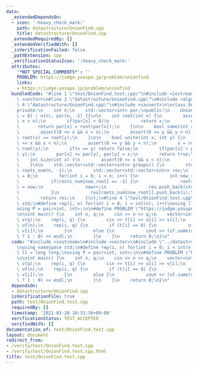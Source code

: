 ```yaml
---
data:
  _extendedDependsOn:
  - icon: ':heavy_check_mark:'
    path: datastructure/UnionFind.cpp
    title: datastructure/UnionFind.cpp
  _extendedRequiredBy: []
  _extendedVerifiedWith: []
  _isVerificationFailed: false
  _pathExtension: cpp
  _verificationStatusIcon: ':heavy_check_mark:'
  attributes:
    '*NOT_SPECIAL_COMMENTS*': ''
    PROBLEM: https://judge.yosupo.jp/problem/unionfind
    links:
    - https://judge.yosupo.jp/problem/unionfind
  bundledCode: "#line 1 \"test/OnionFind.test.cpp\"\n#include <iostream>\n#include\
    \ <vector>\n#line 2 \"datastructure/UnionFind.cpp\"\n#include <algorithm>\n#line\
    \ 4 \"datastructure/UnionFind.cpp\"\n#include <cassert>\n\nclass UnionFind {\n\
    private:\n    int n;\n    std::vector<int> par;\npublic:\n    UnionFind(int n\
    \ = 0) : n(n), par(n, -1) {}\n\n    int root(int x) {\n        assert(0 <= x &&\
    \ x < n);\n        if(par[x] < 0)\n            return x;\n        else\n     \
    \       return par[x] = root(par[x]);\n    }\n\n    bool same(int x, int y) {\n\
    \        assert(0 <= x && x < n);\n        assert(0 <= y && y < n);\n        return\
    \ root(x) == root(y);\n    }\n\n    bool unite(int x, int y) {\n        assert(0\
    \ <= x && x < n);\n        assert(0 <= y && y < n);\n        x = root(x), y =\
    \ root(y);\n        if(x == y) return false;\n        if(par[x] > par[y]) std::swap(x,\
    \ y);\n        par[x] += par[y], par[y] = x;\n        return true;\n    }\n\n\
    \    int size(int x) {\n        assert(0 <= x && x < n);\n        return -par[root(x)];\n\
    \    }\n\n    std::vector<std::vector<int>> groups() {\n        std::vector<int>\
    \ roots_num(n, -1);\n        std::vector<std::vector<int>> res;\n        int now\
    \ = 0;\n        for(int i = 0; i < n; i++) {\n            int now_root = root(i);\n\
    \            if(roots_num[now_root] == -1) {\n                roots_num[now_root]\
    \ = now;\n                now++;\n                res.push_back(std::vector<int>());\n\
    \            }\n            res[roots_num[now_root]].push_back(i);\n        }\n\
    \        return res;\n    }\n};\n#line 4 \"test/OnionFind.test.cpp\"\nusing namespace\
    \ std;\n#define rep(i, n) for(int i = 0; i < int(n); i++)\nusing ll = long long;\n\
    using P = pair<int, int>;\n\n#define PROBLEM \"https://judge.yosupo.jp/problem/unionfind\"\
    \n\nint main() {\n    int n, q;\n    cin >> n >> q;\n    vector<int> t(q), u(q),\
    \ v(q);\n    rep(i, q) {\n        cin >> t[i] >> u[i] >> v[i];\n    }\n    UnionFind\
    \ uf(n);\n    rep(i, q) {\n        if (t[i] == 0) {\n            uf.unite(u[i],\
    \ v[i]);\n        }\n        else {\n            cout << (uf.same(u[i], v[i])\
    \ ? 1 : 0) << endl;\n        }\n    }\n    return 0;\n}\n"
  code: "#include <iostream>\n#include <vector>\n#include \"../datastructure/UnionFind.cpp\"\
    \nusing namespace std;\n#define rep(i, n) for(int i = 0; i < int(n); i++)\nusing\
    \ ll = long long;\nusing P = pair<int, int>;\n\n#define PROBLEM \"https://judge.yosupo.jp/problem/unionfind\"\
    \n\nint main() {\n    int n, q;\n    cin >> n >> q;\n    vector<int> t(q), u(q),\
    \ v(q);\n    rep(i, q) {\n        cin >> t[i] >> u[i] >> v[i];\n    }\n    UnionFind\
    \ uf(n);\n    rep(i, q) {\n        if (t[i] == 0) {\n            uf.unite(u[i],\
    \ v[i]);\n        }\n        else {\n            cout << (uf.same(u[i], v[i])\
    \ ? 1 : 0) << endl;\n        }\n    }\n    return 0;\n}\n"
  dependsOn:
  - datastructure/UnionFind.cpp
  isVerificationFile: true
  path: test/OnionFind.test.cpp
  requiredBy: []
  timestamp: '2021-03-28 10:31:36+09:00'
  verificationStatus: TEST_ACCEPTED
  verifiedWith: []
documentation_of: test/OnionFind.test.cpp
layout: document
redirect_from:
- /verify/test/OnionFind.test.cpp
- /verify/test/OnionFind.test.cpp.html
title: test/OnionFind.test.cpp
---
```

